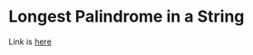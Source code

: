 # Longest Palindrome in a String
Link is [here](https://practice.geeksforgeeks.org/problems/longest-palindrome-in-a-string/0)